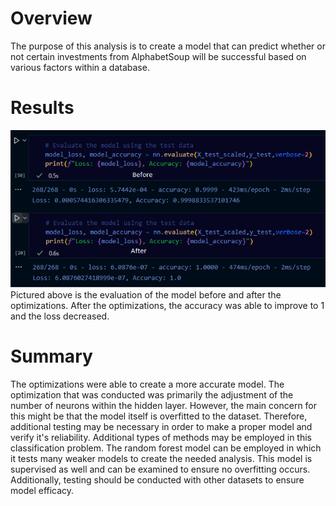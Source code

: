 # Overview
The purpose of this analysis is to create a model that can predict whether or not certain investments from AlphabetSoup will be successful based on various factors within a database.

# Results
![results](https://github.com/pmercado625/Neural_Network_Charity_Analysis/blob/main/optimization.png?raw=true) </br>
Pictured above is the evaluation of the model before and after the optimizations. After the optimizations, the accuracy was able to improve to 1 and the loss decreased.

# Summary
The optimizations were able to create a more accurate model. The optimization that was conducted was primarily the adjustment of the number of neurons within the hidden layer. However, the main concern for this might be that the model itself is overfitted to the dataset. Therefore, additional testing may be necessary in order to make a proper model and verify it's reliability. Additional types of methods may be employed in this classification problem. The random forest model can be employed in which it tests many weaker models to create the needed analysis. This model is supervised as well and can be examined to ensure no overfitting occurs. Additionally, testing should be conducted with other datasets to ensure model efficacy.
